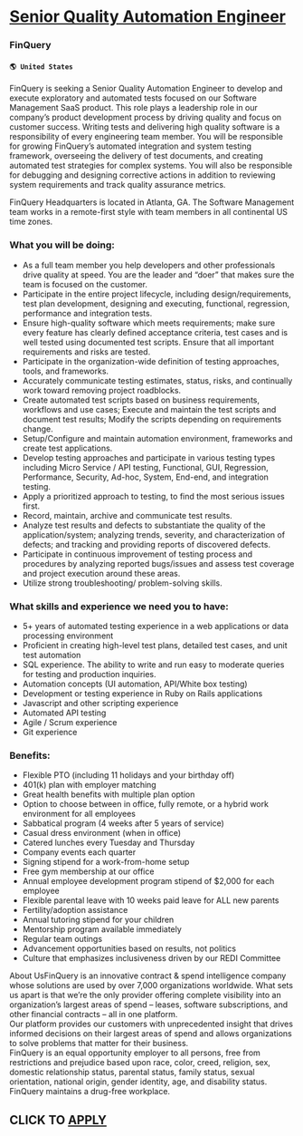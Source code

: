 # [Senior Quality Automation Engineer](https://www.remotewlb.com/apply/senior-quality-automation-engineer-83204)  
### FinQuery  
#### `🌎 United States`  
FinQuery is seeking a Senior Quality Automation Engineer to develop and execute exploratory and automated tests focused on our Software Management SaaS product. This role plays a leadership role in our company’s product development process by driving quality and focus on customer success. Writing tests and delivering high quality software is a responsibility of every engineering team member. You will be responsible for growing FinQuery’s automated integration and system testing framework, overseeing the delivery of test documents, and creating automated test strategies for complex systems. You will also be responsible for debugging and designing corrective actions in addition to reviewing system requirements and track quality assurance metrics.  
  
FinQuery Headquarters is located in Atlanta, GA. The Software Management team works in a remote-first style with team members in all continental US time zones.

### What you will be doing:

  * As a full team member you help developers and other professionals drive quality at speed. You are the leader and “doer” that makes sure the team is focused on the customer. 
  * Participate in the entire project lifecycle, including design/requirements, test plan development, designing and executing, functional, regression, performance and integration tests.
  * Ensure high-quality software which meets requirements; make sure every feature has clearly defined acceptance criteria, test cases and is well tested using documented test scripts. Ensure that all important requirements and risks are tested.
  * Participate in the organization-wide definition of testing approaches, tools, and frameworks. 
  * Accurately communicate testing estimates, status, risks, and continually work toward removing project roadblocks.
  * Create automated test scripts based on business requirements, workflows and use cases; Execute and maintain the test scripts and document test results; Modify the scripts depending on requirements change.
  * Setup/Configure and maintain automation environment, frameworks and create test applications.
  * Develop testing approaches and participate in various testing types including Micro Service / API testing, Functional, GUI, Regression, Performance, Security, Ad-hoc, System, End-end, and integration testing.
  * Apply a prioritized approach to testing, to find the most serious issues first.
  * Record, maintain, archive and communicate test results.
  * Analyze test results and defects to substantiate the quality of the application/system; analyzing trends, severity, and characterization of defects; and tracking and providing reports of discovered defects.
  * Participate in continuous improvement of testing process and procedures by analyzing reported bugs/issues and assess test coverage and project execution around these areas.
  * Utilize strong troubleshooting/ problem-solving skills.

### What skills and experience we need you to have:

  * 5+ years of automated testing experience in a web applications or data processing environment
  * Proficient in creating high-level test plans, detailed test cases, and unit test automation 
  * SQL experience. The ability to write and run easy to moderate queries for testing and production inquiries.
  * Automation concepts (UI automation, API/White box testing)
  * Development or testing experience in Ruby on Rails applications
  * Javascript and other scripting experience
  * Automated API testing 
  * Agile / Scrum experience 
  * Git experience

### Benefits:

  * Flexible PTO (including 11 holidays and your birthday off) 
  * 401(k) plan with employer matching 
  * Great health benefits with multiple plan option 
  * Option to choose between in office, fully remote, or a hybrid work environment for all employees
  * Sabbatical program (4 weeks after 5 years of service)
  * Casual dress environment (when in office)
  * Catered lunches every Tuesday and Thursday
  * Company events each quarter
  * Signing stipend for a work-from-home setup
  * Free gym membership at our office
  * Annual employee development program stipend of $2,000 for each employee 
  * Flexible parental leave with 10 weeks paid leave for ALL new parents
  * Fertility/adoption assistance 
  * Annual tutoring stipend for your children
  * Mentorship program available immediately 
  * Regular team outings
  * Advancement opportunities based on results, not politics
  * Culture that emphasizes inclusiveness driven by our REDI Committee

About UsFinQuery is an innovative contract & spend intelligence company whose solutions are used by over 7,000 organizations worldwide. What sets us apart is that we’re the only provider offering complete visibility into an organization’s largest areas of spend – leases, software subscriptions, and other financial contracts – all in one platform.  
Our platform provides our customers with unprecedented insight that drives informed decisions on their largest areas of spend and allows organizations to solve problems that matter for their business.  
FinQuery is an equal opportunity employer to all persons, free from restrictions and prejudice based upon race, color, creed, religion, sex, domestic relationship status, parental status, family status, sexual orientation, national origin, gender identity, age, and disability status. FinQuery maintains a drug-free workplace.  
  
## CLICK TO [APPLY](https://www.remotewlb.com/apply/senior-quality-automation-engineer-83204)

